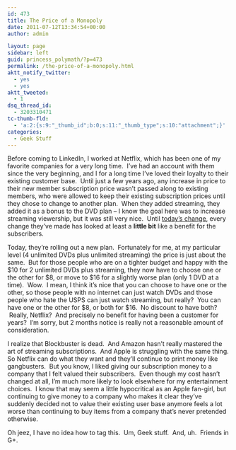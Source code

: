 ```yaml
---
id: 473
title: The Price of a Monopoly
date: 2011-07-12T13:34:54+00:00
author: admin

layout: page
sidebar: left
guid: princess_polymath/?p=473
permalink: /the-price-of-a-monopoly.html
aktt_notify_twitter:
  - yes
  - yes
aktt_tweeted:
  - 1
dsq_thread_id:
  - 3203310471
tc-thumb-fld:
  - 'a:2:{s:9:"_thumb_id";b:0;s:11:"_thumb_type";s:10:"attachment";}'
categories:
  - Geek Stuff
---
```

Before coming to LinkedIn, I worked at Netflix, which has been one of my favorite companies for a very long time.  I&#8217;ve had an account with them since the very beginning, and I for a long time I&#8217;ve loved their loyalty to their existing customer base.  Until just a few years ago, any increase in price to their new member subscription price wasn&#8217;t passed along to existing members, who were allowed to keep their existing subscription prices until they chose to change to another plan.  When they added streaming, they added it as a bonus to the DVD plan &#8211; I know the goal here was to increase streaming viewership, but it was still very nice.  Until [today&#8217;s change](http://blog.netflix.com/2011/07/netflix-introduces-new-plans-and.html), every change they&#8217;ve made has looked at least a **little bit** like a benefit for the subscribers.

Today, they&#8217;re rolling out a new plan.  Fortunately for me, at my particular level (4 unlimited DVDs plus unlimited streaming) the price is just about the same.  But for those people who are on a tighter budget and happy with the $10 for 2 unlimited DVDs plus streaming, they now have to choose one or the other for $8, or move to $16 for a slightly worse plan (only 1 DVD at a time).  Wow.  I mean, I think it&#8217;s nice that you can choose to have one or the other, so those people with no internet can just watch DVDs and those people who hate the USPS can just watch streaming, but really?  You can have one or the other for $8, or both for $16.  No discount to have both?  Really, Netflix?  And precisely no benefit for having been a customer for years?  I&#8217;m sorry, but 2 months notice is really not a reasonable amount of consideration.

I realize that Blockbuster is dead.  And Amazon hasn&#8217;t really mastered the art of streaming subscriptions.  And Apple is struggling with the same thing. So Netflix can do what they want and they&#8217;ll continue to print money like gangbusters.  But you know, I liked giving our subscription money to a company that I felt valued their subscribers.  Even though my cost hasn&#8217;t changed at all, I&#8217;m much more likely to look elsewhere for my entertainment choices.  I know that may seem a little hypocritical as an Apple fan-girl, but continuing to give money to a company who makes it clear they&#8217;ve suddenly decided not to value their existing user base anymore feels a lot worse than continuing to buy items from a company that&#8217;s never pretended otherwise.

Oh jeez, I have no idea how to tag this.  Um, Geek stuff.  And, uh.  Friends in G+.

&nbsp;